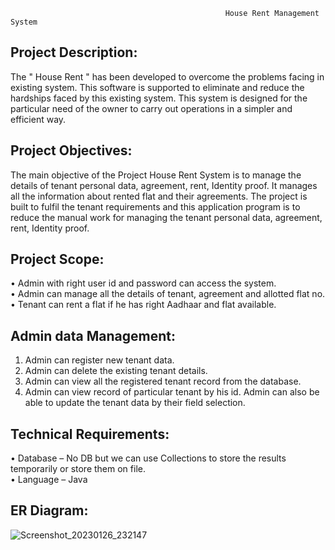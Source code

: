                                                     House Rent Management System
## Project Description:
The " House Rent " has been developed to overcome the problems facing in existing system.
This software is supported to eliminate and reduce the hardships faced by this existing
system. This system is designed for the particular need of the owner to carry out operations
in a simpler and efficient way.
## Project Objectives:
The main objective of the Project House Rent System is to manage the details of tenant
personal data, agreement, rent, Identity proof. It manages all the information about rented
flat and their agreements. The project is built to fulfil the tenant requirements and this
application program is to reduce the manual work for managing the tenant personal data,
agreement, rent, Identity proof.
## Project Scope:
• Admin with right user id and password can access the system.<br/>
• Admin can manage all the details of tenant, agreement and allotted flat no.<br/>
• Tenant can rent a flat if he has right Aadhaar and flat available.<br/>
## Admin data Management:
1. Admin can register new tenant data.
2. Admin can delete the existing tenant details.
3. Admin can view all the registered tenant record from the database.
4. Admin can view record of particular tenant by his id.
Admin can also be able to update the tenant data by their field selection.
## Technical Requirements:
• Database – No DB but we can use Collections to store the results temporarily or
store them on file.<br/>
• Language – Java
## ER Diagram:


![Screenshot_20230126_232147](https://user-images.githubusercontent.com/99186533/214911512-67abd4bc-94ee-4075-81c4-e6e85f4318e0.png)

